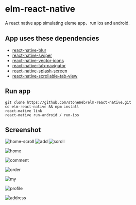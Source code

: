 # elm-react-native
A react native app simulating eleme app，run ios and android.

## App uses these dependencies
- [react-native-blur](https://github.com/react-native-fellowship/react-native-blur)
- [react-native-swiper](https://github.com/leecade/react-native-swiper)
- [react-native-vector-icons](https://github.com/oblador/react-native-vector-icons)
- [react-native-tab-navigator](https://github.com/exponent/react-native-tab-navigator)
- [react-native-splash-screen](https://github.com/crazycodeboy/react-native-splash-screen)
- [react-native-scrollable-tab-view](https://github.com/skv-headless/react-native-scrollable-tab-view)

## Run app
```
git clone https://github.com/stoneWeb/elm-react-native.git
cd elm-react-native && npm install
react-native link
react-native run-android / run-ios
```
## Screenshot

![home-scroll](screenshots/home-scroll.gif)
![add](screenshots/add.gif)
![scroll](screenshots/scroll.gif)

![home](screenshots/home.png)

![comment](screenshots/comment.png)

![order](screenshots/order.png)

![my](screenshots/my.png)

![profile](screenshots/profile.png)

![address](screenshots/address.png)
